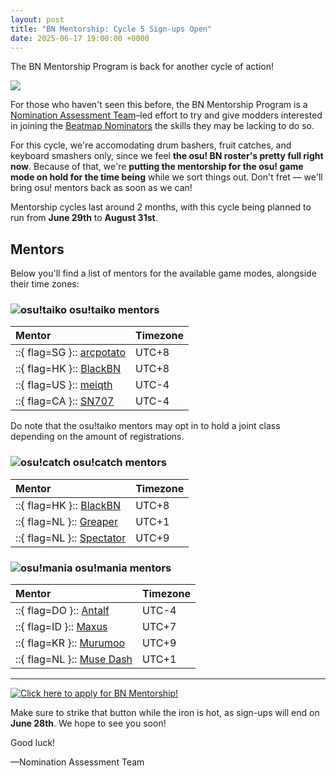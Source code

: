 ```yaml
---
layout: post
title: "BN Mentorship: Cycle 5 Sign-ups Open"
date: 2025-06-17 19:00:00 +0000
---
```


The BN Mentorship Program is back for another cycle of action!

![](/wiki/shared/news/banners/bn-mentorship/banner.jpg)

For those who haven't seen this before, the BN Mentorship Program is a [Nomination Assessment Team](/wiki/People/Nomination_Assessment_Team)–led effort to try and give modders interested in joining the [Beatmap Nominators](/wiki/People/Beatmap_Nominators) the skills they may be lacking to do so.

For this cycle, we're accomodating drum bashers, fruit catches, and keyboard smashers only, since we feel **the osu! BN roster's pretty full right now**. Because of that, we're **putting the mentorship for the osu! game mode on hold for the time being** while we sort things out. Don't fret — we'll bring osu! mentors back as soon as we can!

Mentorship cycles last around 2 months, with this cycle being planned to run from **June 29th** to **August 31st**.

## Mentors

Below you'll find a list of mentors for the available game modes, alongside their time zones:

### ![osu!taiko](/wiki/shared/mode/taiko.png "osu!taiko") osu!taiko mentors

| Mentor | Timezone |
| :-- | :-- |
| ::{ flag=SG }:: [arcpotato](https://osu.ppy.sh/users/12842392) | UTC+8 |
| ::{ flag=HK }:: [BlackBN](https://osu.ppy.sh/users/6291741) | UTC+8 |
| ::{ flag=US }:: [meiqth](https://osu.ppy.sh/users/12565402) | UTC-4 |
| ::{ flag=CA }:: [SN707](https://osu.ppy.sh/users/31404061) | UTC-4 |

Do note that the osu!taiko mentors may opt in to hold a joint class depending on the amount of registrations.

### ![osu!catch](/wiki/shared/mode/catch.png "osu!catch") osu!catch mentors

| Mentor | Timezone |
| :-- | :-- |
| ::{ flag=HK }:: [BlackBN](https://osu.ppy.sh/users/6291741) | UTC+8 |
| ::{ flag=NL }:: [Greaper](https://osu.ppy.sh/users/2369776) | UTC+1 |
| ::{ flag=NL }:: [Spectator](https://osu.ppy.sh/users/702598) | UTC+9 |

### ![osu!mania](/wiki/shared/mode/mania.png "osu!mania") osu!mania mentors

| Mentor | Timezone |
| :-- | :-- |
| ::{ flag=DO }:: [Antalf](https://osu.ppy.sh/users/8793773) | UTC-4 |
| ::{ flag=ID }:: [Maxus](https://osu.ppy.sh/users/4335785) | UTC+7 |
| ::{ flag=KR }:: [Murumoo](https://osu.ppy.sh/users/8001433) | UTC+9 |
| ::{ flag=NL }:: [Muse Dash](https://osu.ppy.sh/users/13695676) | UTC+1 |

---

[![Click here to apply for BN Mentorship!](/wiki/shared/news/banners/bn-mentorship/apply.png)](https://forms.gle/CGh6XqokfQX25m3j9)

Make sure to strike that button while the iron is hot, as sign-ups will end on **June 28th**. We hope to see you soon!

Good luck!

—Nomination Assessment Team
